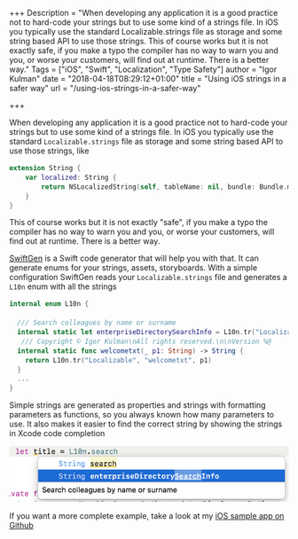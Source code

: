 +++
Description = "When developing any application it is a good practice not to hard-code your strings but to use some kind of a strings file. In iOS you typically use the standard Localizable.strings file as storage and some string based API to use those strings. This of course works but it is not exactly safe, if you make a typo the compiler has no way to warn you and you, or worse your customers, will find out at runtime. There is a better way."
Tags = ["iOS", "Swift", "Localization", "Type Safety"]
author = "Igor Kulman"
date = "2018-04-18T08:29:12+01:00"
title = "Using iOS strings in a safer way"
url = "/using-ios-strings-in-a-safer-way"

+++

When developing any application it is a good practice not to hard-code your strings but to use some kind of a strings file. In iOS you typically use the standard `Localizable.strings` file as storage and some string based API to use those strings, like

```swift
extension String {
    var localized: String {
        return NSLocalizedString(self, tableName: nil, bundle: Bundle.main, value: "", comment: "")
    }
}
```

This of course works but it is not exactly "safe", if you make a typo the compiler has no way to warn you and you, or worse your customers, will find out at runtime. There is a better way.

[SwiftGen](https://github.com/SwiftGen/SwiftGen) is a Swift code generator that will help you with that. It can generate enums for your strings, assets, storyboards. With a simple configuration SwiftGen reads your `Localizable.strings` file and generates a `L10n` enum with all the strings

```swift
internal enum L10n {

  /// Search colleagues by name or surname
  internal static let enterpriseDirectorySearchInfo = L10n.tr("Localizable", "enterprise_directory_search_info")
   /// Copyright © Igor Kulman\nAll rights reserved.\n\nVersion %@
  internal static func welcometxt(_ p1: String) -> String {
    return L10n.tr("Localizable", "welcometxt", p1)
  }
  ...
}
```

Simple strings are generated as properties and strings with formatting parameters as functions, so you always known how many parameters to use. It also makes it easier to find the correct string by showing the strings in Xcode code completion

![Strings code completion](iosstrings.png)

If you want a more complete example, take a look at my [iOS sample app on Github](https://github.com/igorkulman/iOSSampleApp)

<!--more-->
